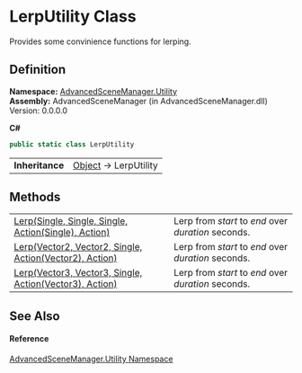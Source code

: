 # LerpUtility Class


Provides some convinience functions for lerping.



## Definition
**Namespace:** <a href="N_AdvancedSceneManager_Utility">AdvancedSceneManager.Utility</a>  
**Assembly:** AdvancedSceneManager (in AdvancedSceneManager.dll) Version: 0.0.0.0

**C#**
``` C#
public static class LerpUtility
```

<table><tr><td><strong>Inheritance</strong></td><td><a href="https://learn.microsoft.com/dotnet/api/system.object" target="_blank" rel="noopener noreferrer">Object</a>  →  LerpUtility</td></tr>
</table>



## Methods
<table>
<tr>
<td><a href="M_AdvancedSceneManager_Utility_LerpUtility_Lerp">Lerp(Single, Single, Single, Action(Single), Action)</a></td>
<td>Lerp from <em>start</em> to <em>end</em> over <em>duration</em> seconds.</td></tr>
<tr>
<td><a href="M_AdvancedSceneManager_Utility_LerpUtility_Lerp_1">Lerp(Vector2, Vector2, Single, Action(Vector2), Action)</a></td>
<td>Lerp from <em>start</em> to <em>end</em> over <em>duration</em> seconds.</td></tr>
<tr>
<td><a href="M_AdvancedSceneManager_Utility_LerpUtility_Lerp_2">Lerp(Vector3, Vector3, Single, Action(Vector3), Action)</a></td>
<td>Lerp from <em>start</em> to <em>end</em> over <em>duration</em> seconds.</td></tr>
</table>

## See Also


#### Reference
<a href="N_AdvancedSceneManager_Utility">AdvancedSceneManager.Utility Namespace</a>  
